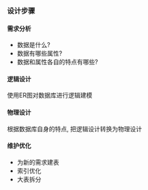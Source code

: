 ### 设计步骤

#### 需求分析

+ 数据是什么?
+ 数据有哪些属性?
+ 数据和属性各自的特点有哪些?

#### 逻辑设计

使用ER图对数据库进行逻辑建模

#### 物理设计

根据数据库自身的特点, 把逻辑设计转换为物理设计

#### 维护优化

+ 为新的需求建表
+ 索引优化
+ 大表拆分
